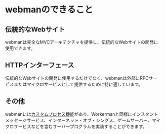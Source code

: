 # webmanのできること

## 伝統的なWebサイト
webmanは完全なMVCアーキテクチャを提供し、伝統的なWebサイトの開発に使用できます。

## HTTPインターフェース
伝統的なWebサイトの開発に使用するだけでなく、webmanは外部にRPCサービスまたはマイクロサービスとして提供するために特に適しています。

## その他
webmanには[カスタムプロセス機能](process.md)があり、Workermanと同様にインスタントメッセージサービス、インターネット・オブ・シングス、ゲームサーバー、マイクロサービスなどを含むサーバープログラムを実装することができます。
